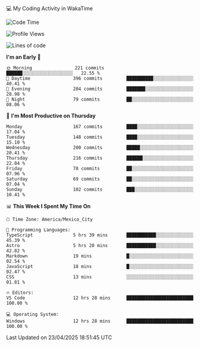 💻 My Coding Activity in WakaTime
<!--START_SECTION:waka-->
![Code Time](http://img.shields.io/badge/Code%20Time-359%20hrs%2016%20mins-blue)

![Profile Views](http://img.shields.io/badge/Profile%20Views-0-blue)

![Lines of code](https://img.shields.io/badge/From%20Hello%20World%20I%27ve%20Written-1.9%20million%20lines%20of%20code-blue)

**I'm an Early 🐤** 

```text
🌞 Morning                221 commits         ██████░░░░░░░░░░░░░░░░░░░   22.55 % 
🌆 Daytime                396 commits         ██████████░░░░░░░░░░░░░░░   40.41 % 
🌃 Evening                284 commits         ███████░░░░░░░░░░░░░░░░░░   28.98 % 
🌙 Night                  79 commits          ██░░░░░░░░░░░░░░░░░░░░░░░   08.06 % 
```
📅 **I'm Most Productive on Thursday** 

```text
Monday                   167 commits         ████░░░░░░░░░░░░░░░░░░░░░   17.04 % 
Tuesday                  148 commits         ████░░░░░░░░░░░░░░░░░░░░░   15.10 % 
Wednesday                200 commits         █████░░░░░░░░░░░░░░░░░░░░   20.41 % 
Thursday                 216 commits         ██████░░░░░░░░░░░░░░░░░░░   22.04 % 
Friday                   78 commits          ██░░░░░░░░░░░░░░░░░░░░░░░   07.96 % 
Saturday                 69 commits          ██░░░░░░░░░░░░░░░░░░░░░░░   07.04 % 
Sunday                   102 commits         ███░░░░░░░░░░░░░░░░░░░░░░   10.41 % 
```


📊 **This Week I Spent My Time On** 

```text
🕑︎ Time Zone: America/Mexico_City

💬 Programming Languages: 
TypeScript               5 hrs 39 mins       ███████████░░░░░░░░░░░░░░   45.39 % 
Astro                    5 hrs 20 mins       ███████████░░░░░░░░░░░░░░   42.82 % 
Markdown                 19 mins             █░░░░░░░░░░░░░░░░░░░░░░░░   02.54 % 
JavaScript               18 mins             █░░░░░░░░░░░░░░░░░░░░░░░░   02.47 % 
CSS                      13 mins             ░░░░░░░░░░░░░░░░░░░░░░░░░   01.81 % 

🔥 Editors: 
VS Code                  12 hrs 28 mins      █████████████████████████   100.00 % 

💻 Operating System: 
Windows                  12 hrs 28 mins      █████████████████████████   100.00 % 
```


 Last Updated on 23/04/2025 18:51:45 UTC
<!--END_SECTION:waka-->
